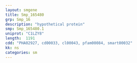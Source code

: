 ```yaml
---
layout: smgene
title: Smp_165480
grp: Smp_16
description: "hypothetical protein"
smp: Smp_165480.1
uniprot: "C1LZY8"
length:  1191
cdd: "PHA02927, cd00033, cl00043, pfam00084, smart00032"
kk: ns
categories: sm
---
```

